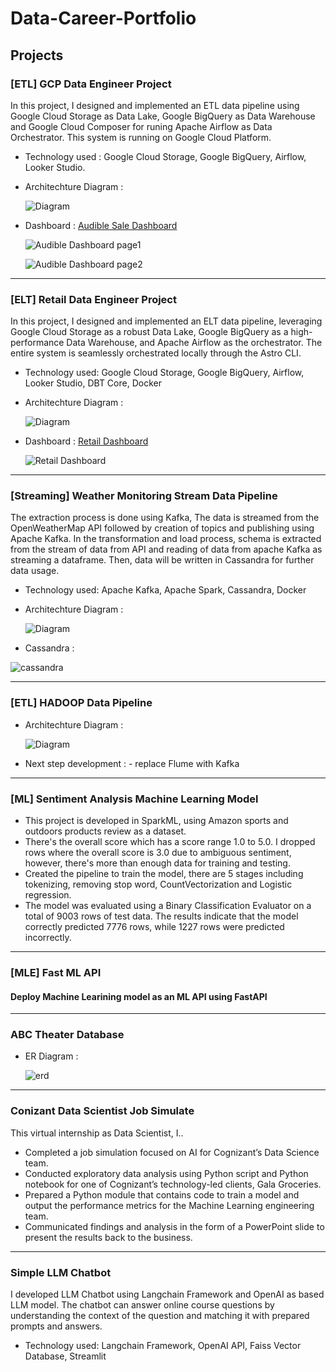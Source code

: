# Data-Career-Portfolio

## Projects
### [ETL] GCP Data Engineer Project
In this project, I designed and implemented an ETL data pipeline using Google Cloud Storage as Data Lake, Google BigQuery as Data Warehouse and Google Cloud Composer for runing Apache Airflow as Data Orchestrator.
This system is running on Google Cloud Platform.
* Technology used : Google Cloud Storage, Google BigQuery,  Airflow, Looker Studio.
* Architechture Diagram :

  ![Diagram](https://github.com/Younive/Data-Career-Portfolio/blob/main/GCP-Data_Engineer-Project/GCP_pipeline_diagram.jpg)
  
* Dashboard : [Audible Sale Dashboard](https://lookerstudio.google.com/reporting/848e065d-171a-4f3f-8c79-06672c286890)

  ![Audible Dashboard page1](https://github.com/Younive/Data-Career-Portfolio/blob/main/GCP-Data_Engineer-Project/img/sale_dashboard_1.png)
  
  ![Audible Dashboard page2](https://github.com/Younive/Data-Career-Portfolio/blob/main/GCP-Data_Engineer-Project/img/sale_dashboard_2.png)

---

### [ELT] Retail Data Engineer Project
In this project, I designed and implemented an ELT data pipeline, leveraging Google Cloud Storage as a robust Data Lake, Google BigQuery as a high-performance Data Warehouse, and Apache Airflow as the orchestrator. The entire system is seamlessly orchestrated locally through the Astro CLI.
* Technology used: Google Cloud Storage, Google BigQuery,  Airflow, Looker Studio, DBT Core, Docker
* Architechture Diagram :

  ![Diagram](https://github.com/Younive/Data-Career-Portfolio/blob/main/retail_de_project/images/elt_diagram.png)
  
* Dashboard : [Retail Dashboard](https://lookerstudio.google.com/reporting/381987ec-9e6f-45ed-91b3-747c6375df3c)

  ![Retail Dashboard](https://github.com/Younive/Data-Career-Portfolio/blob/main/retail_de_project/images/dashboard.png)

---

### [Streaming] Weather Monitoring Stream Data Pipeline
The extraction process is done using  Kafka, The data is streamed from the OpenWeatherMap API followed by creation of topics and publishing using Apache Kafka.
In the transformation and load process, schema is extracted from the stream of data from API and reading of data from apache Kafka as streaming a dataframe. Then, data will be written in Cassandra for further data usage.

* Technology used: Apache Kafka, Apache Spark, Cassandra, Docker
* Architechture Diagram :

  ![Diagram](https://github.com/Younive/Data-Career-Portfolio/blob/main/weather_monitoring/images/architechture.png)
  
* Cassandra :

![cassandra](https://github.com/Younive/Data-Career-Portfolio/blob/main/weather_monitoring/images/sample_cassandra.png)

---

### [ETL] HADOOP Data Pipeline

* Architechture Diagram :

  ![Diagram](https://github.com/Younive/Data-Career-Portfolio/blob/main/hadoop_data_pipeline/media/hadoop_pipeline_architechture.png)

* Next step development : - replace Flume with Kafka

---

### [ML] Sentiment Analysis Machine Learning Model
- This project is developed in SparkML, using Amazon sports and outdoors products review as a dataset.
- There's the overall score which has a score range 1.0 to 5.0. I dropped rows  where the overall score is 3.0 due to ambiguous sentiment, however, there's more than enough data for training and testing.
- Created the pipeline to train the model, there are 5 stages including tokenizing, removing stop word, CountVectorization and Logistic regression.
- The model was evaluated using a Binary Classification Evaluator on a total of 9003 rows of test data. The results indicate that the model correctly predicted 7776 rows, while 1227 rows were predicted incorrectly.

---
### [MLE] Fast ML API

#### Deploy Machine Learining model as an ML API using FastAPI

---
### ABC Theater Database

* ER Diagram :

  ![erd](https://github.com/Younive/Data-Career-Portfolio/blob/main/abc_theater_db/abc_theater_erd.jpg)
  
---

### Conizant Data Scientist Job Simulate
This virtual internship as Data Scientist, I..
- Completed a job simulation focused on AI for Cognizant’s Data Science team.
- Conducted exploratory data analysis using Python script and Python notebook  for one of Cognizant’s technology-led clients, Gala Groceries.
- Prepared a Python module that contains code to train a model and output the performance metrics for the Machine Learning engineering team.
- Communicated findings and analysis in the form of a PowerPoint slide to  present the results back to the business.

---



### Simple LLM Chatbot
I developed LLM Chatbot using Langchain Framework and OpenAI as based LLM model. The chatbot can answer online course questions by understanding the context of the question and matching it with prepared prompts and answers.
* Technology used: Langchain Framework, OpenAI API, Faiss Vector Database, Streamlit
